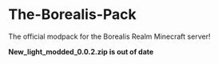 # The-Borealis-Pack
The official modpack for the Borealis Realm Minecraft server!

**New_light_modded_0.0.2.zip is out of date**
